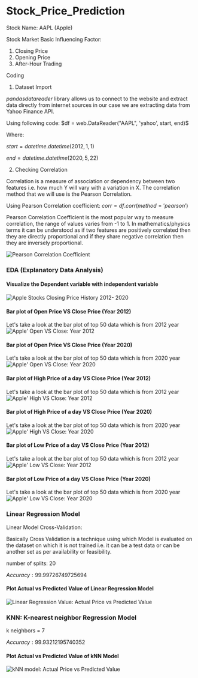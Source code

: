 # Stock_Price_Prediction

Stock Name: AAPL (Apple)

Stock Market Basic Influencing Factor:

1. Closing Price
2. Opening Price
3. After-Hour Trading

Coding

1. Dataset Import

$pandas datareader$ library allows us to connect to the website and extract data directly from internet sources in our case we are extracting data from Yahoo Finance API.

Using following code:
$df = web.DataReader("AAPL", 'yahoo', start, end)$

Where:

$start = datetime.datetime(2012, 1, 1)$

$end = datetime.datetime(2020, 5, 22)$

2. Checking Correlation

Correlation is a measure of association or dependency between two features i.e. how much Y will vary with a variation in X. The correlation method that we will use is the Pearson Correlation.

Using Pearson Correlation coefficient:
$corr=df.corr(method='pearson')$

Pearson Correlation Coefficient is the most popular way to measure correlation, the range of values varies from -1 to 1. In mathematics/physics terms it can be understood as if two features are positively correlated then they are directly proportional and if they share negative correlation then they are inversely proportional.

![Pearson Correlation Coefficient](images/1_corr_visual.png)

### EDA (Explanatory Data Analysis)

#### Visualize the Dependent variable with independent variable
![Apple Stocks Closing Price History 2012- 2020](images/2_priceHistory.png)

#### Bar plot of Open Price VS Close Price (Year 2012)
Let's take a look at the bar plot of top 50 data which is from 2012 year
![Apple' Open VS Close: Year 2012](images/3_openVScloseYear2012.png)

#### Bar plot of Open Price VS Close Price (Year 2020)
Let's take a look at the bar plot of top 50 data which is from 2020 year
![Apple' Open VS Close: Year 2020](images/4_openVScloseYear2020.png)

#### Bar plot of High Price of a day VS Close Price (Year 2012)
Let's take a look at the bar plot of top 50 data which is from 2012 year
![Apple' High VS Close: Year 2012](images/5_openVScloseYear2012.png)

#### Bar plot of High Price of a day VS Close Price (Year 2020)
Let's take a look at the bar plot of top 50 data which is from 2020 year
![Apple' High VS Close: Year 2020](images/6_highVScloseYear2020.png)

#### Bar plot of Low Price of a day VS Close Price (Year 2012)
Let's take a look at the bar plot of top 50 data which is from 2012 year
![Apple' Low VS Close: Year 2012](images/7_lowVScloseYear2012.png)

#### Bar plot of Low Price of a day VS Close Price (Year 2020)
Let's take a look at the bar plot of top 50 data which is from 2020 year
![Apple' Low VS Close: Year 2020](images/8_lowVScloseYear2020.png)

### Linear Regression Model
Linear Model Cross-Validation:

Basically Cross Validation is a technique using which Model is evaluated on the dataset on which it is not trained i.e. it can be a test data or can be another set as per availability or feasibility.

number of splits: 20

$Accuracy: 99.99726749725694$

#### Plot Actual vs Predicted Value of Linear Regression Model
![Linear Regression Value: Actual Price vs Predicted Value](images/9_actualVSpredictedLRM.png)

### KNN: K-nearest neighbor Regression Model

k neighbors = 7

$Accuracy: 99.93212195740352$

#### Plot Actual vs Predicted Value of kNN Model
![kNN model: Actual Price vs Predicted Value](images/10_actualVSpredictedkNN.png)


